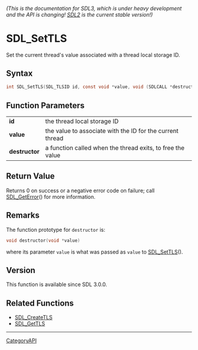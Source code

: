 ###### (This is the documentation for SDL3, which is under heavy development and the API is changing! [SDL2](https://wiki.libsdl.org/SDL2/) is the current stable version!)
# SDL_SetTLS

Set the current thread's value associated with a thread local storage ID.

## Syntax

```c
int SDL_SetTLS(SDL_TLSID id, const void *value, void (SDLCALL *destructor)(void*));

```

## Function Parameters

|                    |                                                            |
| ------------------ | ---------------------------------------------------------- |
| **id**             | the thread local storage ID                                |
| **value**          | the value to associate with the ID for the current thread  |
| **destructor**     | a function called when the thread exits, to free the value |

## Return Value

Returns 0 on success or a negative error code on failure; call
[SDL_GetError](SDL_GetError.md)() for more information.

## Remarks

The function prototype for `destructor` is:

```c
void destructor(void *value)
```

where its parameter `value` is what was passed as `value` to
[SDL_SetTLS](SDL_SetTLS.md)().

## Version

This function is available since SDL 3.0.0.

## Related Functions

* [SDL_CreateTLS](SDL_CreateTLS.md)
* [SDL_GetTLS](SDL_GetTLS.md)

----
[CategoryAPI](CategoryAPI.md)
